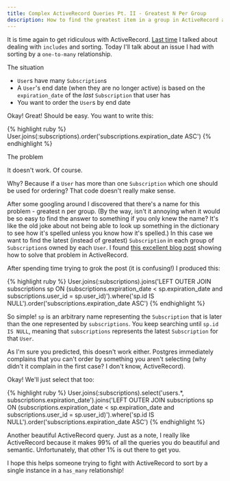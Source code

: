 ```yaml
---
title: Complex ActiveRecord Queries Pt. II - Greatest N Per Group
description: How to find the greatest item in a group in ActiveRecord and Rails
---
```


<p>It is time again to get ridiculous with ActiveRecord. <a href="/blog/complex-activerecord-queries-with-includes">Last time</a> I talked about dealing with <code>includes</code> and sorting. Today I'll talk about an issue I had with sorting by a <code>one-to-many</code> relationship.</p>

<p class="lead">The situation</p>
<ul>
<li><code>User</code>s have many <code>Subscription</code>s</li>
<li>A <code>User</code>'s end date (when they are no longer active) is based on the <code>expiration_date</code> of the <em>last</em> <code>Subscription</code> that user has</li>
<li>You want to order the <code>User</code>s by end date</li>
</ul>
<p>Okay! Great! Should be easy. You want to write this:</p>
{% highlight ruby %}
User.joins(:subscriptions).order('subscriptions.expiration_date ASC')
{% endhighlight %}
<p class="lead">The problem</p>
<p>It doesn't work. Of course.</p>
<p>Why? Because if a <code>User</code> has more than one <code>Subscription</code> which one should be used for ordering? That code doesn't really make sense.</p>
<p>After some googling around I discovered that there's a name for this problem - greatest n per group. (By the way, isn't it annoying when it would be so easy to find the answer to something if you only knew the name? It's like the old joke about not being able to look up something in the dictionary to see how it's spelled unless you know how it's spelled.) In this case we want to find the latest (instead of greatest) <code>Subscription</code> in each group of <code>Subscription</code>s owned by each <code>User</code>. I found <a href="http://spin.atomicobject.com/2012/09/21/using-activerecord-to-abstract-greatest-n-per-group-queries/">this excellent blog post</a> showing how to solve that problem in ActiveRecord.</p>
<p>After spending time trying to grok the post (it is confusing!) I produced this:</p>
{% highlight ruby %}
User.joins(:subscriptions).joins('LEFT OUTER JOIN subscriptions sp ON (subscriptions.expiration_date < sp.expiration_date and subscriptions.user_id = sp.user_id)').where('sp.id IS NULL').order('subscriptions.expiration_date ASC')
{% endhighlight %}
<p>So simple! <code>sp</code> is an arbitrary name representing the <code>Subscription</code> that is later than the one represented by <code>subscriptions</code>. You keep searching until <code>sp.id IS NULL</code>, meaning that <code>subscriptions</code> represents the latest <code>Subscription</code> for that <code>User</code>.</p>
<p>As I'm sure you predicted, this doesn't work either. Postgres immediately complains that you can't order by something you aren't selecting (why didn't it complain in the first case? I don't know, ActiveRecord).</p>
<p>Okay! We'll just select that too:</p>
{% highlight ruby %}
User.joins(:subscriptions).select('users.*, subscriptions.expiration_date').joins('LEFT OUTER JOIN subscriptions sp ON (subscriptions.expiration_date < sp.expiration_date and subscriptions.user_id = sp.user_id)').where('sp.id IS NULL').order('subscriptions.expiration_date ASC')
{% endhighlight %}
<p>Another beautiful ActiveRecord query. Just as a note, I really like ActiveRecord because it makes 99% of all the queries you do beautiful and semantic. Unfortunately, that other 1% is out there to get you.</p>
<p>I hope this helps someone trying to fight with ActiveRecord to sort by a single instance in a <code>has_many</code> relationship!</p>
